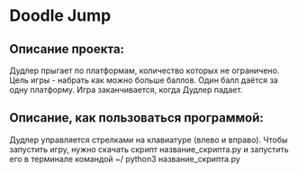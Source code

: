 # Doodle Jump

## Описание проекта:

Дудлер прыгает по платформам, количество которых не ограничено. Цель игры - набрать как можно больше баллов. Один балл даётся за одну платформу. Игра заканчивается, когда Дудлер падает.

## Описание, как пользоваться программой:

Дудлер управляется стрелками на клавиатуре (влево и вправо). Чтобы запустить игру, нужно скачать скрипт название_скрипта.py и запустить его в терминале командой ~/ python3 название_скрипта.py
